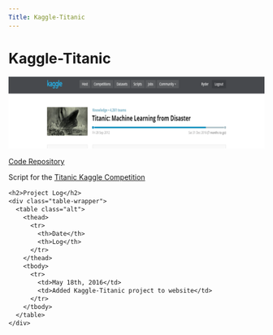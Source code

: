 ```yaml
---
Title: Kaggle-Titanic
---
```


<div id="main">
  <div class="inner">
    <h1>Kaggle-Titanic</h1>
    <span class="image main"><img src="./themes/phantom/images/projects/kaggle-titanicbanner.png" alt="" /></span>
    <p><a href="https://github.com/rmcminn/Kaggle-Titanic/" class="button special icon fa-github">Code Repository</a></p>
    <p>Script for the <a href="https://www.kaggle.com/c/titanic">Titanic Kaggle Competition</a></p>

    <h2>Project Log</h2>
    <div class="table-wrapper">
      <table class="alt">
        <thead>
          <tr>
            <th>Date</th>
            <th>Log</th>
          </tr>
        </thead>
        <tbody>
          <tr>
            <td>May 18th, 2016</td>
            <td>Added Kaggle-Titanic project to website</td>
          </tr>
        </tbody>
      </table>
    </div>
  </div>
</div>
